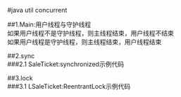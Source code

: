 #java util concurrent  

##1.Main:用户线程与守护线程  
如果用户线程不是守护线程，则主线程结束，用户线程不结束<br>
如果用户线程是守护线程，则主线程结束，用户线程结束  

##2.sync  
###2.1 SaleTicket:synchronized示例代码  

##3.lock  
###3.1 LSaleTicket:ReentrantLock示例代码  